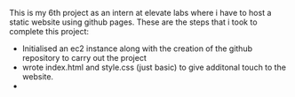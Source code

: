 This is my 6th project as an intern at elevate labs where i have to host a static website using github pages.
These are the steps that i took to complete this project:
- Initialised an ec2 instance along with the creation of the github repository to  carry out the project
- wrote index.html and style.css (just basic) to give additonal touch to the website.
- 
